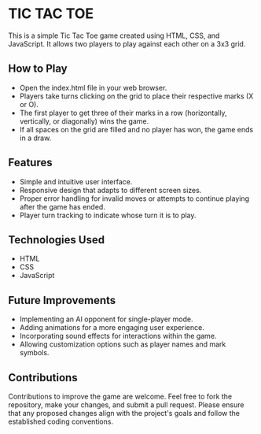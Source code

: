 # TIC TAC TOE

This is a simple Tic Tac Toe game created using HTML, CSS, and JavaScript. It allows two players to play against each other on a 3x3 grid.

## How to Play 

* Open the index.html file in your web browser.
* Players take turns clicking on the grid to place their respective marks (X or O).
* The first player to get three of their marks in a row (horizontally, vertically, or diagonally) wins the game.
* If all spaces on the grid are filled and no player has won, the game ends in a draw.

## Features 

* Simple and intuitive user interface.
* Responsive design that adapts to different screen sizes.
* Proper error handling for invalid moves or attempts to continue playing after the game has ended.
* Player turn tracking to indicate whose turn it is to play.

## Technologies Used

* HTML
* CSS
* JavaScript

## Future Improvements

* Implementing an AI opponent for single-player mode.
* Adding animations for a more engaging user experience.
* Incorporating sound effects for interactions within the game.
* Allowing customization options such as player names and mark symbols.

## Contributions

Contributions to improve the game are welcome. Feel free to fork the repository, make your changes, and submit a pull request. Please ensure that any proposed changes align with the project's goals and follow the established coding conventions.
